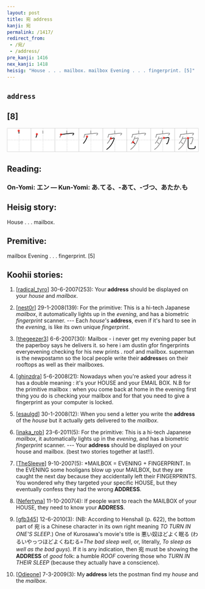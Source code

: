 ```yaml
---
layout: post
title: 宛 address
kanji: 宛
permalink: /1417/
redirect_from:
 - /宛/
 - /address/
pre_kanji: 1416
nex_kanji: 1418
heisig: "House . . . mailbox. mailbox Evening . . . fingerprint. [5]"
---
```


## `address`

## [8]

<div class="stroke"><img src="../images/E5AE9B.png" /></div>

## Reading:

### On-Yomi: エン &mdash; Kun-Yomi: あ.てる、-あて、-づつ、あたか.も

## Heisig story:

House . . . mailbox.

## Premitive:

mailbox Evening . . . fingerprint. [5]

## Koohii stories:

1) [<a href="http://kanji.koohii.com/profile/radical_tyro">radical_tyro</a>] 30-6-2007(253): Your<strong> address</strong> should be displayed on your <em>house</em> and <em>mailbox</em>.

2) [<a href="http://kanji.koohii.com/profile/nest0r">nest0r</a>] 29-1-2008(139): For the primitive: This is a hi-tech Japanese <em>mailbox</em>, it automatically lights up in the <em>evening</em>, and has a biometric <em>fingerprint</em> scanner. --- Each <em>house</em>&#039;s<strong> address</strong>, even if it&#039;s hard to see in the <em>evening</em>, is like its own unique <em>fingerprint</em>.

3) [<a href="http://kanji.koohii.com/profile/thegeezer3">thegeezer3</a>] 6-6-2007(30): Mailbox - i never get my evening paper but the paperboy says he delivers it. so here i am dustin gfor fingerprints everyevening checking for his new prints . roof and mailbox. superman is the newpostamn so the local people write their<strong> address</strong>es on their rooftops as well as their mailboxes.

4) [<a href="http://kanji.koohii.com/profile/ghinzdra">ghinzdra</a>] 5-6-2008(21): Nowadays when you&#039;re asked your adress it has a double meaning : it&#039;s your HOUSE and your EMAIL BOX. N.B for the primitive mailbox : when you come back at home in the evening first thing you do is checking your mailbox and for that you need to give a fingerprint as your computer is locked.

5) [<a href="http://kanji.koohii.com/profile/esaulgd">esaulgd</a>] 30-1-2008(12): When you send a letter you write the<strong> address</strong> of the <em>house</em> but it actually gets delivered to the <em>mailbox</em>.

6) [<a href="http://kanji.koohii.com/profile/inaka_rob">inaka_rob</a>] 23-6-2011(5): For the primitive: This is a hi-tech Japanese <em>mailbox</em>, it automatically lights up in the <em>evening</em>, and has a biometric <em>fingerprint</em> scanner. --- Your<strong> address</strong> should be displayed on your house and mailbox. (best two stories together at last!!).

7) [<a href="http://kanji.koohii.com/profile/TheSleeve">TheSleeve</a>] 9-10-2007(5): *MAILBOX = EVENING + FINGERPRINT. In the EVENING some hooligans blow up your MAILBOX, but they are caught the next day because they accidentally left their FINGERPRINTS. You wondered why they targeted your specific HOUSE, but they eventually confess they had the wrong<strong> ADDRESS</strong>.

8) [<a href="http://kanji.koohii.com/profile/Nefertyna">Nefertyna</a>] 11-10-2007(4): If people want to reach the MAILBOX of your HOUSE, they need to know your<strong> ADDRESS</strong>.

9) [<a href="http://kanji.koohii.com/profile/gfb345">gfb345</a>] 12-6-2010(3): (NB: According to Henshall (p. 622), the bottom part of 宛 is a Chinese character in its own right meaning <em>TO TURN IN ONE&#039;S SLEEP</em>.) One of Kurosawa&#039;s movie&#039;s title is 悪い奴ほどよく眠る (わるいやっつほどよくねむる=<em>The bad sleep well</em>, or, literally, <em>To sleep as well as the bad guys</em>). If it is any indication, then 宛 must be showing the <strong>ADDRESS</strong> of <em>good</em> folk: a humble <em>ROOF</em> covering those who <em>TURN IN THEIR SLEEP</em> (because they actually have a conscience).

10) [<a href="http://kanji.koohii.com/profile/Odieone">Odieone</a>] 7-3-2009(3): My<strong> address</strong> lets the postman find my <em>house</em> and the <em>mailbox</em>.
